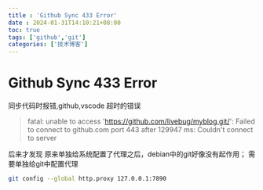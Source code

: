 ```yaml
---
title : 'Github Sync 433 Error'
date : 2024-01-31T14:10:21+08:00
toc: true
tags: ['github','git']
categories: ['技术博客']
---
```

# Github Sync 433 Error

同步代码时报错,github,vscode 超时的错误

>fatal: unable to access 'https://github.com/livebug/myblog.git/': Failed to connect to github.com port 443 after 129947 ms: Couldn't connect to server

后来才发现 原来单独给系统配置了代理之后，debian中的git好像没有起作用；
需要单独给git中配置代理

```bash
git config --global http.proxy 127.0.0.1:7890
```
